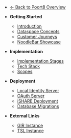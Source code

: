 - [← Back to Poort8 Overview](/)

- **Getting Started**
  - [Introduction](README.md)
  - [Dataspace Concepts](02%20-%20Dataspace%20Concepts.md)
  - [Customer Journeys](03%20-%20Customer%20Journeys.md)
  - [NoodleBar Showcase](10%20-%20NoodleBar%20Showcase.md)

- **Implementation**
  - [Implementation Stages](04%20-%20NoodleBar%20Implementation%20Stages.md)
  - [Tech Stack](05%20-%20Tech%20Stack.md)
  - [Scopes](11%20-%20Scopes.md)

- **Deployment**
  - [Local Identity Server](06%20-%20Deployment%20Using%20a%20Local%20Identity%20Server.md)
  - [OAuth Server](07%20-%20Deployment%20Using%20OAuth%20Server.md)
  - [iSHARE Deployment](08%20-%20Deployment%20Using%20iSHARE.md)
  - [Database Migrations](09%20-%20Database%20Migrations.md)

- **External Links**
  - [GIR Instance](../gir/)
  - [TSL Instance](../tsl/)
